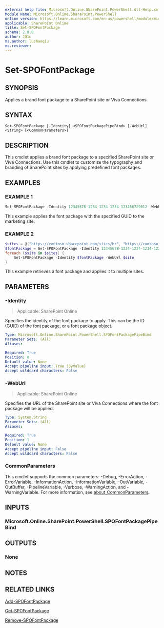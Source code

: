 ```yaml
---
external help file: Microsoft.Online.SharePoint.PowerShell.dll-Help.xml
Module Name: Microsoft.Online.SharePoint.PowerShell
online version: https://learn.microsoft.com/en-us/powershell/module/microsoft.online.sharepoint.powershell/set-spofontpackage
applicable: SharePoint Online
title: Set-SPOFontPackage
schema: 2.0.0
author: JQ1u
ms.author: luchaoqiu
ms.reviewer:
---
```


# Set-SPOFontPackage

## SYNOPSIS

Applies a brand font package to a SharePoint site or Viva Connections.

## SYNTAX

```
Set-SPOFontPackage [-Identity] <SPOFontPackagePipeBind> [-WebUrl] <String> [<CommonParameters>]
```

## DESCRIPTION

This cmdlet applies a brand font package to a specified SharePoint site or Viva Connections. Use this cmdlet to customize the typography and branding of SharePoint sites by applying predefined font packages.

## EXAMPLES

### EXAMPLE 1

```powershell
Set-SPOFontPackage -Identity 12345678-1234-1234-1234-123456789012 -WebUrl "https://contoso.sharepoint.com/sites/marketing"
```

This example applies the font package with the specified GUID to the marketing site.

### EXAMPLE 2

```powershell
$sites = @("https://contoso.sharepoint.com/sites/hr", "https://contoso.sharepoint.com/sites/finance")
$fontPackage = Get-SPOFontPackage -Identity 12345678-1234-1234-1234-123456789012
foreach ($site in $sites) {
    Set-SPOFontPackage -Identity $fontPackage -WebUrl $site
}
```

This example retrieves a font package and applies it to multiple sites.

## PARAMETERS

### -Identity

> Applicable: SharePoint Online

Specifies the identity of the font package to apply. This can be the ID (GUID) of the font package, or a font package object.

```yaml
Type: Microsoft.Online.SharePoint.PowerShell.SPOFontPackagePipeBind
Parameter Sets: (All)
Aliases:

Required: True
Position: 0
Default value: None
Accept pipeline input: True (ByValue)
Accept wildcard characters: False
```

### -WebUrl

> Applicable: SharePoint Online

Specifies the URL of the SharePoint site or Viva Connections where the font package will be applied.

```yaml
Type: System.String
Parameter Sets: (All)
Aliases:

Required: True
Position: 1
Default value: None
Accept pipeline input: False
Accept wildcard characters: False
```

### CommonParameters

This cmdlet supports the common parameters: -Debug, -ErrorAction, -ErrorVariable, -InformationAction, -InformationVariable, -OutVariable, -OutBuffer, -PipelineVariable, -Verbose, -WarningAction, and -WarningVariable. For more information, see [about_CommonParameters](https://go.microsoft.com/fwlink/?LinkID=113216).

## INPUTS

### Microsoft.Online.SharePoint.PowerShell.SPOFontPackagePipeBind

## OUTPUTS

### None

## NOTES

## RELATED LINKS

[Add-SPOFontPackage](Add-SPOFontPackage.md)

[Get-SPOFontPackage](Get-SPOFontPackage.md)

[Remove-SPOFontPackage](Remove-SPOFontPackage.md)
